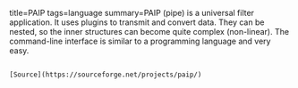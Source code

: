 title=PAIP
tags=language
summary=PAIP (pipe) is a universal filter application. It uses plugins to transmit and convert data. They can be nested, so the inner structures can become quite complex (non-linear). The command-line interface is similar to a programming language and very easy.
~~~~~~

[Source](https://sourceforge.net/projects/paip/)

